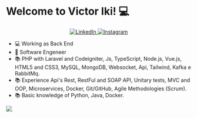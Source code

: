<h1> Welcome to Victor Iki! 💻</h1>
<div id="header" align="center">
<div id="badges">
  <a href="https://www.linkedin.com/in/victoriki/" target="_blank">
    <img src="https://img.shields.io/badge/LinkedIn-blue?style=for-the-badge&logo=linkedin&logoColor=white" alt="LinkedIn"/>
  </a>
  <a href="https://www.instagram.com/victooriki/" target="_blank">
    <img src="https://img.shields.io/badge/Instagram-purple?style=for-the-badge&logo=instagram&logoColor=white" alt="Instagram"/>
  </a>
</div>
</div>

+ 💻 Working as Back End <br>
+ 🏫 Software Engeneer <br>
+ 📚 PHP with Laravel and Codeigniter, Js, TypeScript, Node.js, Vue.js, HTML5 and CSS3, MySQL, MongoDB, Websocket, Api, Tailwind, Kafka e RabbitMq. <br>
+ 📚 Experience Api's Rest, RestFul and SOAP API, Unitary tests, MVC and OOP, Microservices, Docker, Git/GitHub, Agile Methodologies (Scrum). <br>
+ 📚 Basic knowledge of Python, Java, Docker. <br>

<div align="start">
    <img src="https://github-readme-stats.vercel.app/api/top-langs/?username=victooriki&layout=compact&theme=dark"/>
</div>
  
